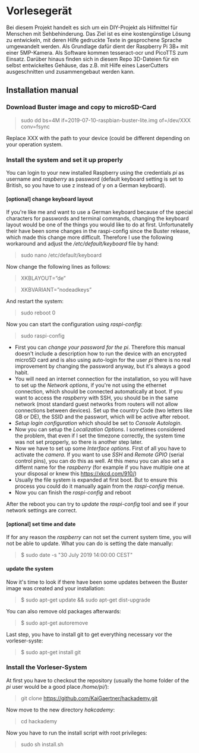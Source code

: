 # Vorlesegerät

Bei diesem Projekt handelt es sich um ein DIY-Projekt als Hilfmittel für Menschen mit Sehbehinderung. Das Ziel ist es eine kostengünstige Lösung zu entwickeln, mit deren Hilfe gedruckte Texte in gesprochene Sprache umgewandelt werden. Als Grundlage dafür dient der Raspberry Pi 3B+ mit einer 5MP-Kamera. Als Software kommen tesseract-ocr und PicoTTS zum Einsatz. Darüber hinaus finden sich in diesem Repo 3D-Dateien für ein selbst entwickeltes Gehäuse, das z.B. mit Hilfe eines LaserCutters ausgeschnitten und zusammengebaut werden kann.

## Installation manual
### Download Buster image and copy to microSD-Card
> sudo dd bs=4M if=2019-07-10-raspbian-buster-lite.img of=/dev/XXX conv=fsync

Replace XXX with the path to your device (could be different depending on your operation system.

### Install the system and set it up properly
You can login to your new installed Raspberry using the credentials *pi* as username and *raspberry* as password (default keyboard setting is set to British, so you have to use z instead of y on a German keyboard).

#### [optional] change keyboard layout
If you're like me and want to use a German keyboard because of the special characters for passwords and terminal commands, changing the keyboard layout would be one of the things you would like to do at first. Unfortunatelly their have been some changes in the raspi-config since the Buster release, which made this change more difficult. Therefore I use the following workaround and adjust the */etc/default/keyboard* file by hand:

> sudo nano /etc/default/keyboard

Now change the following lines as follows:

> XKBLAYOUT=”de”

> XKBVARIANT=”nodeadkeys”

And restart the system:

> sudo reboot 0

Now you can start the configuration using *raspi-config*:

> sudo raspi-config

* First you can *change your password for the pi*. Therefore this manual doesn't include a description how to run the device with an encrypted microSD card and is also using auto-login for the user *pi* there is no real improvement by changing the password anyway, but it's always a good habit.
* You will need an internet connection for the installation, so you will have to set up the *Network options*, if you're not using the ethernet connection, which should be connected automatically at boot. If you want to access the *raspberry* with SSH, you should be in the same network (most standard guest networks from routers will not allow connections between devices). Set up the country Code (two letters like GB or DE), the SSID and the passwort, which will be active after reboot.
* *Setup login configuration* which should be set to *Console Autologin*.
* Now you can setup the *Localization Options*. I sometimes considered the problem, that even if I set the timezone correctly, the system time was not set propperly, so there is another step later. 
* Now we have to set up some *Interface options*. First of all you have to activate the *camera*. If you want to use *SSH* and *Remote GPIO* (serial control pins), you can do this as well. At this menu you can also set a differnt name for the *raspberry* (for example if you have multiple one at your disposal or knew this https://xkcd.com/910/)
* Usually the file system is expanded at first boot. But to ensure this process you could do it manually again from the *raspi-config* menue.
* Now you can finish the *raspi-config* and reboot

After the reboot you can try to *update* the *raspi-config* tool and see if your network settings are correct.

#### [optional] set time and date
If for any reason the *raspberry* can not set the current system time, you will not be able to update. What you can do is setting the date manually:

> $ sudo date -s "30 July 2019 14:00:00 CEST"

#### update the system
Now it's time to look if there have been some updates between the Buster image was created and your installation:

> $ sudo apt-get update && sudo apt-get dist-upgrade

You can also remove old packages afterwards:

> $ sudo apt-get autoremove

Last step, you have to install git to get everything necessary vor the vorleser-syste:

> $ sudo apt-get install git

### Install the Vorleser-System
At first you have to checkout the repository (usually the home folder of the *pi* user would be a good place */home/pi/*):

> git clone https://github.com/KaiGaertner/hackademy.git

Now move to the new directory *hakcademy*:

> cd hackademy

Now you have to run the install script with root privileges:

> sudo sh install.sh

